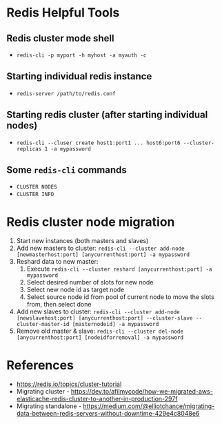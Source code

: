 # Redis Helpful Tools

## Redis cluster mode shell
* `redis-cli -p myport -h myhost -a myauth -c`

## Starting individual redis instance
* `redis-server /path/to/redis.conf`

## Starting redis cluster (after starting individual nodes)
* `redis-cli --cluser create host1:port1 ... host6:port6 --cluster-replicas 1 -a mypassword`

## Some `redis-cli` commands
* `CLUSTER NODES`
* `CLUSTER INFO`

# Redis cluster node migration
1) Start new instances (both masters and slaves)
2) Add new masters to cluster: `redis-cli --cluster add-node [newmasterhost:port] [anycurrenthost:port] -a mypassword`
3) Reshard data to new master:
	1) Execute `redis-cli --cluster reshard [anycurrenthost:port] -a mypassword`
	2) Select desired number of slots for new node
	3) Select new node id as target node
	4) Select source node id from pool of current node to move the slots from, then select done
4) Add new slaves to cluster: `redis-cli --cluster add-node [newslavehost:port] [anycurrenthost:port] --cluster-slave --cluster-master-id [masternodeid] -a mypassword`
5) Remove old master & slave: `redis-cli --cluster del-node [anycurrenthost:port] [nodeidforremoval] -a mypassword`

# References
* https://redis.io/topics/cluster-tutorial
* Migrating cluster - https://dev.to/afilmycode/how-we-migrated-aws-elasticache-redis-cluster-to-another-in-production-297f
* Migrating standalone - https://medium.com/@elliotchance/migrating-data-between-redis-servers-without-downtime-429e4c8048e6